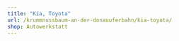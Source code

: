 ```yaml
---
title: "Kia, Toyota"
url: /krummnussbaum-an-der-donauuferbahn/kia-toyota/
shop: Autowerkstatt
---
```

